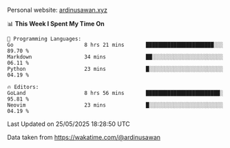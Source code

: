 Personal website: [ardinusawan.xyz](https://ardinusawan.xyz)

<!--START_SECTION:waka-->
📊 **This Week I Spent My Time On** 

```text
💬 Programming Languages: 
Go                       8 hrs 21 mins       ██████████████████████░░░   89.70 % 
Markdown                 34 mins             ██░░░░░░░░░░░░░░░░░░░░░░░   06.11 % 
Python                   23 mins             █░░░░░░░░░░░░░░░░░░░░░░░░   04.19 % 

🔥 Editors: 
GoLand                   8 hrs 56 mins       ████████████████████████░   95.81 % 
Neovim                   23 mins             █░░░░░░░░░░░░░░░░░░░░░░░░   04.19 % 
```


 Last Updated on 25/05/2025 18:28:50 UTC
<!--END_SECTION:waka-->
Data taken from https://wakatime.com/@ardinusawan
